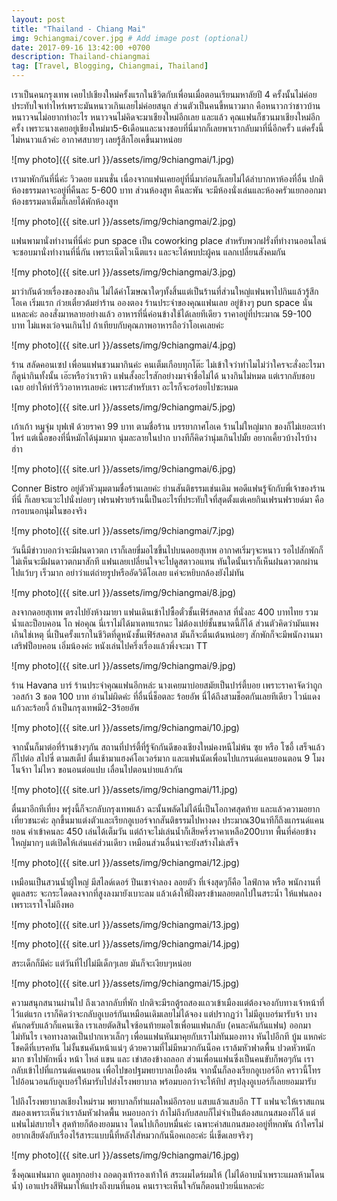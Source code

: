 ```yaml
---
layout: post
title: "Thailand - Chiang Mai"
img: 9chiangmai/cover.jpg # Add image post (optional)
date: 2017-09-16 13:42:00 +0700
description: Thailand-chiangmai
tag: [Travel, Blogging, Chiangmai, Thailand]
---
```


เราเป็นคนกรุงเทพ เคยไปเชียงใหม่ครั้งแรกในชีวิตกับเพื่อนเมื่อตอนเรียนมหาลัยปี 4 ครั้งนั้นไม่ค่อยประทับใจเท่าไหร่เพราะมันหนาวเกินเลยไม่ค่อยสนุก ส่วนตัวเป็นคนขี้หนาวมาก คือหนาวกว่าชาวบ้าน หนาวจนไม่อยากทำอะไร หนาวจนไม่คิดจะมาเชียงใหม่อีกเลย และแล้ว คุณแฟนก็ชวนมาเชียงใหม่อีกครั้ง
เพราะนางเคยอยู่เชียงใหม่มา5-6เดือนและนางชอบที่นี่มากก็เลยพาเรากลับมาที่นี่อีกครั้ว แต่ครั้งนี้ไม่หนาวแล้วค่ะ อากาศสบายๆ เลยรู้สึกโอเคขึ้นมาหน่อย

![my photo]({{ site.url }}/assets/img/9chiangmai/1.jpg)

เรามาพักกันที่นี่ค่ะ วิวดอย แมนชั่น เนื่องจากแฟนเคยอยู่ที่นี่มาก่อนก็เลยไม่ได้ลำบากหาห้องที่อื่น ปกติห้องธรรมดาจะอยู่ที่คืนละ 5-600 บาท ส่วนห้องสูท คืนละพัน จะมีห้องนั่งเล่นและห้องครัวแยกออกมา ห้องธรรมดาเต็มก็เลยได้พักห้องสูท

![my photo]({{ site.url }}/assets/img/9chiangmai/2.jpg)

แฟนพามานั่งทำงานที่นี่ค่ะ pun space เป็น coworking place สำหรับพวกฝรั่งที่ทำงานออนไลน์ จะชอบมานั่งทำงานที่นี่กัน เพราะเน็ตไวเน็ตแรง และจะได้พบปะผู้คน แลกเปลี่ยนสังคมกัน

![my photo]({{ site.url }}/assets/img/9chiangmai/3.jpg)

มาว่ากันด้วยเรื่องของของกิน ไม่ได้ค่าโฆษณาใดๆทั้งสิ้นแต่เป็นร้านที่ส่วนใหญ่แฟนพาไปกินแล้วรู้สึกโอเค เริ่มแรก ก๋วยเตี๋ยวต้มยำร้าน อองตอง ร้านประจำของคุณแฟนเลย อยู่ข้างๆ pun space นั่นแหละค่ะ ลองสั่งมาหลายอย่างแล้ว อาหารที่นี่ค่อนข้างใช้ได้เลยทีเดียว ราคาอยู่ที่ประมาณ 59-100 บาท ไม่แพงเว่อจนเกินไป ถ้าเทียบกับคุณภาพอาหารถือว่าโอเคเลยค่ะ

![my photo]({{ site.url }}/assets/img/9chiangmai/4.jpg)

ร้าน สลัดคอนเซป เพื่อนแฟนชวนมากินค่ะ คนเต็มเกือบทุกโต๊ะ ไม่เข้าใจว่าทำไมไม่ว่าใครจะสั่งอะไรมาก็ดูน่ากินทั้งนั้น เอ๊ะหรือว่าเราหิว แฟนสั้งอะไรสักอย่างมาจำชื่อไม่ได้ นางกินไม่หมด แต่เรากลับชอบเฉย อย่าให้ทำรีวิวอาหารเลยค่ะ เพราะสำหรับเรา อะไรก็จะอร่อยไปซะหมด  

![my photo]({{ site.url }}/assets/img/9chiangmai/5.jpg)

เก้าเก้า หมูจุ่ม บุฟเฟ่ ด้วยราคา 99 บาท ตามชื่อร้าน บรรยากาศโอเค ร้านไม่ใหญ่มาก ของก็ไม่เยอะเท่าไหร่ แต่เนื้อของที่นี่หมักได้นุ่มมาก นุ่มละลายในปาก บางทีก็คิดว่านุ่มเกินไปมั้ย อยากเคี้ยวบ้างไรบ้าง ฮ่าา

![my photo]({{ site.url }}/assets/img/9chiangmai/6.jpg)

Conner Bistro อยู่ตัวหัวมุมตามชื่อร้านเลยค่ะ ย่านสันติธรรมเช่นเดิม พอดีแฟนรู้จักกับพี่เจ้าของร้านที่นี่ ก็เลยจะแวะไปนั่งบ่อยๆ เฟรนฟรายร้านนี้เป็นอะไรที่ประทับใจที่สุดตั้งแต่เคยกินเฟรนฟรายด์มา คือกรอบนอกนุ่มในของจริง

![my photo]({{ site.url }}/assets/img/9chiangmai/7.jpg)

วันนี้มีข่าวบอกว่าจะมีฝนดาวตก เราก็เลยขี่มอไซขึ้นไปบนดอยสุเทพ อากาศเริ่มๆจะหนาว รอไปสักพักก็ไม่เห็นจะมีฝนดาวตกมาสักที แฟนเลยเปลี่ยนใจจะไปดูสตาวอแทน ทันใดนั้นเราก็เห็นฝนดาวตกผ่านไปแว้บๆ เร็วมาก อย่าว่าแต่ถ่ายรูปหรืออัดวิดีโอเลย แค่จะหยิบกล้องยังไม่ทัน

![my photo]({{ site.url }}/assets/img/9chiangmai/8.jpg)

ลงจากดอยสุเทพ ตรงไปยังห้างมายา แฟนเดินเข้าไปซื้อตั๋วชั้นเฟิร์สคลาส ที่นั่งละ 400 บาทไทย รวมน้ำและป็อบคอน โถ พ่อคุณ นี่เราไม่ได้มาเดทแรกนะ ไม่ต้องเปย์ชั้นขนาดนี้ก็ได้ ส่วนตัวคิดว่ามันแพงเกินใช่เหตุ นี่เป็นครั้งแรกในชีวิตที่ดูหนังชั้นเฟิร์สคลาส มันก็จะตื่นเต้นหน่อยๆ สักพักก็จะมีพนักงานมาเสริฟป็อบคอน เอิ่มน้องค่ะ หนังเล่นไปครึ่งเรื่องแล้วพึ่งจะมา TT

![my photo]({{ site.url }}/assets/img/9chiangmai/9.jpg)

ร้าน Havana บาร์ ร้านประจำคุณแฟนอีกหล่ะ นางเคยมาบ่อยสมัยเป็นปาร์ตี้บอย เพราะราคาจัดว่าถูก วอสก้า 3 ชอต 100 บาท อ่านไม่ผิดค่ะ ที่อื่นนี่ช็อตละ ร้อยอัพ นี่ได้ถึงสามช็อตกันเลยทีเดียว ไวน์แดง แก้วละร้อยงี้ ถ้าเป็นกรุงเทพมี2-3ร้อยอัพ


![my photo]({{ site.url }}/assets/img/9chiangmai/10.jpg)

จากนั้นก็มาต่อที่ร้านข้างๆกัน สถานที่ปาร์ตี้ที่รู้จักกันดีของเชียงใหม่คงหนีไม่พ้น ซุย หรือ โซอี้ เสร็จแล้วก็ไปต่อ สไปซี่ ตามสเต็ป ตื่นเช้ามาแฮงค์โอเวอร์มาก และแฟนนัดเพื่อนไปแกรนด์แคนยอนตอน 9 โมง โนจ้าา ไม่ไหว ขอนอนต่อแปบ เลื่อนไปตอนบ่ายแล้วกัน

![my photo]({{ site.url }}/assets/img/9chiangmai/11.jpg)

ตื่นมาอีกทีเที่ยง พรุ่งนี้ก็จะกลับกรุงเทพแล้ว ฉะนั้นพลัดไม่ได้นี่เป็นโอกาศสุดท้าย และแล้วความอยากเที่ยวชนะค่ะ ลุกขึ้นมาแต่งตัวและเรียกอูเบอร์จากสันติธรรมไปหางดง ประมาณ30นาทีก็ถึงแกรนด์แคนยอน ค่าเข้าคนละ 450 เล่นได้เต็มวัน แต่ถ้าจะไม่เล่นน้ำก็เสียครึ่งราคาเหลือ200บาท  พื้นที่ค่อยข้างใหญ่มากๆ แต่เปิดให้เล่นแค่ส่วนเดียว เหมือนส่วนอื่นน่าจะยังสร้างไม่เสร็จ

![my photo]({{ site.url }}/assets/img/9chiangmai/12.jpg)

เหมือนเป็นสวนน้ำผู้ใหญ่ มีสไลด์เดอร์ ปีนเขาจำลอง ลอยตัว ที่เจ๋งสุดๆก็คือ ไลฟ์กาด หรือ พนักงานที่ดูแลสระ จะกระโดดลงจากที่สูงลงมายังเบาะลม แล้วเด้งให้ฝั่งตรงข้ามลอยตกไปในสระน้ำ ให้แฟนลองเพราะเราใจไม่ถึงพอ

![my photo]({{ site.url }}/assets/img/9chiangmai/13.jpg)

![my photo]({{ site.url }}/assets/img/9chiangmai/14.jpg)

สระเด็กก็มีค่ะ แต่วันที่ไปไม่มีเด็กๆเลย มันก็จะเงียบๆหน่อย

![my photo]({{ site.url }}/assets/img/9chiangmai/15.jpg)

ความสนุกสนานผ่านไป ถึงเวลากลับที่พัก ปกติจะมีรถตู้รถสองแถวเข้าเมืองแต่ต้องจองกับทางเจ้าหน้าที่ไว้แต่แรก เราก็คิดว่าจะกลับอูเบอร์กันเหมือนเดิมเลยไม่ได้จอง แต่ปรากฏว่า ไม่มีอูเบอร์มารับจ้า บางคันกดรับแล้วก็แคนเซิล เราเลยตัดสินใจซ้อนท้ายมอไซเพื่อนแฟนกลับ (คนละคันกันแฟน) ออกมาไม่ทันไร เจอทางลาดเป็นปากเหวเล็กๆ เพื่อนแฟนหันมาคุยกับเราไม่ทันมองทาง หันไปอีกที บู้ม แหกค่ะ โชคดีที่เบรคทัน ไม่งั้นชนคันหน้าแน่ๆ ด้วยความที่ไม่มีหมวกกันน็อค เราล้มหัวฟาดพื้น ปวดหัวหนักมาก ชาไปพักหนึ่ง หน้า ไหล่ แขน และ เข่าสองข้างถลอก ส่วนเพื่อนแฟนซึ่งเป็นคนขับก็พอๆกัน เรากลับเข้าไปที่แกรนด์แคนยอน เพื่อไปขอปฐมพยาบาลเบื้องต้น จากนั้นก็ลองเรียกอูเบอร์อีก คราวนี้โทรไปอ้อนวอนกับอูเบอร์ให้มารับไปส่งโรงพยาบาล พร้อมบอกว่าจะให้ทิป สรุปลุงอูเบอร์ก็เลยยอมมารับ

ไปถึงโรงพยาบาลเชียงใหม่ราม พยาบาลก็ทำแผลใหม่อีกรอบ แสบแล้วแสบอีก TT แฟนจะให้เราสแกนสมองเพราะเห็นว่าเราล้มหัวฝาดพื้น หมอบอกว่า ถ้าไม่ถึงกับสลบก็ไม่จำเป็นต้องสแกนสมองก็ได้ แต่แฟนไม่สบายใจ สุดท้ายก็ต้องยอมนาง โดนไปเกือบหมื่นค่ะ เฉพาะค่าสแกนสมองอยู่ที่หกพัน ถ้าใครไม่อยากเสียตังกับเรื่องไร้สาระแบบนี้ที่หลังใส่หมวกกันน็อคเถอะค่ะ นี่เข็ดเลยจริงๆ

![my photo]({{ site.url }}/assets/img/9chiangmai/16.jpg)

ซึ้งคุณแฟนมาก ดูแลทุกอย่าง ถอดถุงเท้ารองเท้าให้ สระผมไดร์ผมให้ (ไม่ได้อาบน้ำเพราะแผลห้ามโดนน้ำ) เอาแปรงสีฟันมาให้แปรงถึงบนที่นอน  คนเราจะเห็นใจกันก็ตอนป่วยนี่แหละค่ะ
